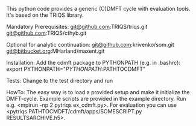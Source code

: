 This python code provides a generic (C)DMFT cycle with evaluation tools. It's based on the TRIQS library.

Mandatory Prerequisites:
git@github.com:TRIQS/triqs.git
git@github.com:TRIQS/cthyb.git 

Optional for analytic continuation:
git@github.com:krivenko/som.git
git@bitbucket.org:MHarland/maxent.git

Installation:
Add the cdmft package to PYTHONPATH (e.g. in .bashrc):
export PYTHONPATH="$PYTHONPATH:$PATHTOCDMFT"

Tests:
Change to the test directory and run <pytriqs run_tests.py>

HowTo:
The easy way is to load a provided setup and make it initialize the DMFT-cycle. Example scripts are provided in the example directory. Run e.g. <mpirun -np 2 pytriqs ex_cdmft.py>. For evaluation you can use <pytriqs PATHTOCMDFT/cdmft/apps/SOMESCRIPT.py RESULTSARCHIVE.h5>.